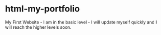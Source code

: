 # html-my-portfolio
My First Website - I am in the basic level - I will update myself quickly and I will reach the higher levels soon.
